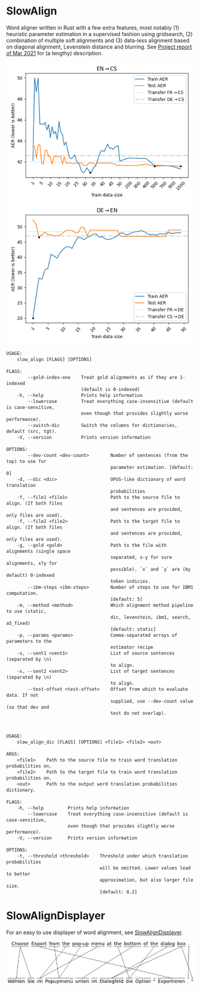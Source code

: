 # SlowAlign

Word aligner written in Rust with a few extra features, most notably (1) heuristic parameter estimation in a supervised fashion using gridsearch, (2) combination of multiple soft alignments and (3) data-less alignment based on diagonal alignment, Levenstein distance and blurring. See [Project report of Mar 2021](meta/REPORT.pdf) for (a lengthy) description.

<img src="meta/img/size_encs.png" width=500px>
<img src="meta/img/size_deen.png" width=500px>

```
USAGE:
    slow_align [FLAGS] [OPTIONS]

FLAGS:
        --gold-index-one    Treat gold alignments as if they are 1-indexed
                            (default is 0-indexed)
    -h, --help              Prints help information
        --lowercase         Treat everything case-insensitive (default is case-sensitive,
                            even though that provides slightly worse performance).
        --switch-dic        Switch the columns for dictionaries, default (src, tgt).
    -V, --version           Prints version information

OPTIONS:
        --dev-count <dev-count>        Number of sentences (from the top) to use for
                                       parameter estimation. [default: 0]
    -d, --dic <dic>                    OPUS-like dictionary of word translation
                                       probabilities
    -f, --file1 <file1>                Path to the source file to align. (If both files
                                       and sentences are provided, only files are used).
    -f, --file2 <file2>                Path to the target file to align. (If both files
                                       and sentences are provided, only files are used).
    -g, --gold <gold>                  Path to the file with alignments (single space
                                       separated, x-y for sure alignments, x?y for
                                       possible). `x` and `y` are (by default) 0-indexed
                                       token indicies.
        --ibm-steps <ibm-steps>        Number of steps to use for IBM1 computation.
                                       [default: 5]
    -m, --method <method>              Which alignment method pipeline to use (static,
                                       dic, levenstein, ibm1, search, a5_fixed)
                                       [default: static]
    -p, --params <params>              Comma-separated arrays of parameters to the
                                       estimator recipe
    -s, --sent1 <sent1>                List of source sentences (separated by \n)
                                       to align.
    -s, --sent2 <sent2>                List of target sentences (separated by \n)
                                       to align.
        --test-offset <test-offset>    Offset from which to evaluate data. If not
                                       supplied, use --dev-count value (so that dev and
                                       test do not overlap).
```

&nbsp;

```
USAGE:
    slow_align_dic [FLAGS] [OPTIONS] <file1> <file2> <out>

ARGS:
    <file1>    Path to the source file to train word translation probabilities on.
    <file2>    Path to the target file to train word translation probabilities on.
    <out>      Path to the output word translation probabilities dictionary.

FLAGS:
    -h, --help         Prints help information
        --lowercase    Treat everything case-insensitive (default is case-sensitive,
                       even though that provides slightly worse performance).
    -V, --version      Prints version information

OPTIONS:
    -t, --threshold <threshold>    Threshold under which translation probabilities
                                   will be omitted. Lower values lead to better
                                   approximation, but also larger file size.
                                   [default: 0.2]
```


# SlowAlignDisplayer

For an easy to use displayer of word alignment, see [SlowAlignDisplayer](https://github.com/zouharvi/SlowAlignDisplayer).

<img src="meta/img/displayer.png" width=700px>
